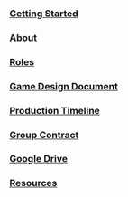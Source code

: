 ### [Getting Started](https://www.google.com) ###
### [About](https://www.google.com) ###
### [Roles](https://www.google.com) ###
### [Game Design Document](https://www.google.com) ###
### [Production Timeline](https://www.google.com) ###
### [Group Contract](https://www.google.com) ###
### [Google Drive](https://www.google.com) ###
### [Resources](https://www.google.com) ###




